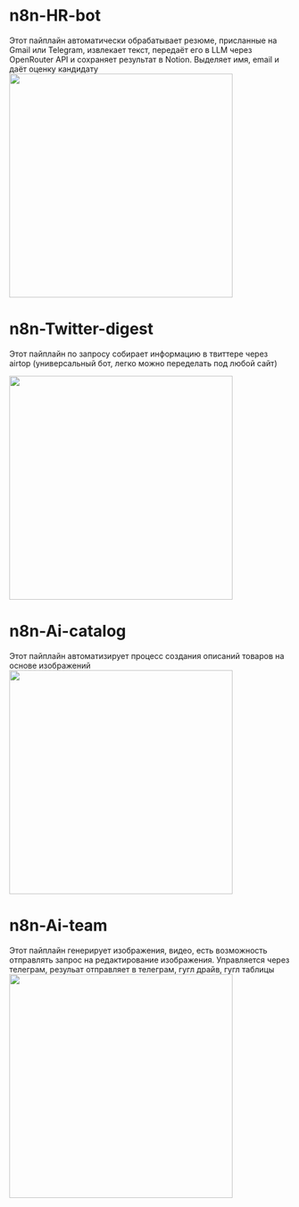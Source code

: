 # n8n-HR-bot
Этот пайплайн автоматически обрабатывает резюме, присланные на Gmail или Telegram, извлекает текст, передаёт его в LLM через OpenRouter API и сохраняет результат в Notion. Выделяет имя, email и даёт оценку кандидату
<img src="https://github.com/user-attachments/assets/423617dc-9fd5-49ca-ab84-9c18f4b24e84" width="400" />

# n8n-Twitter-digest
Этот пайплайн по запросу собирает информацию в твиттере через airtop (универсальный бот, легко можно переделать под любой сайт)

<img src="https://github.com/user-attachments/assets/1e5cf49a-0b7a-4b84-80a5-d2bd37f1340e" width="400" />

# n8n-Ai-catalog
Этот пайплайн автоматизирует процесс создания описаний товаров на основе изображений
<img src="https://github.com/user-attachments/assets/5b7efee4-912f-441f-aa68-4a97cab18fbb" width="400" />

# n8n-Ai-team
Этот пайплайн генерирует изображения, видео, есть возможность отправлять запрос на редактирование изображения. Управляется через телеграм, резульат отправляет в телеграм, гугл драйв, гугл таблицы
<img src="https://github.com/user-attachments/assets/2cfee054-53e0-4d70-b8ea-e104f42cb909" width="400" />

